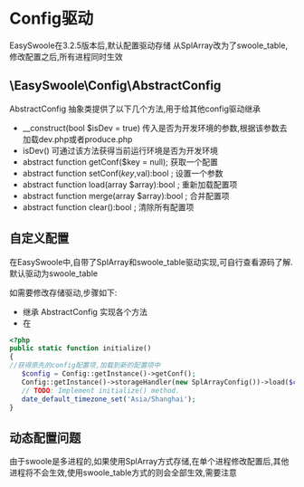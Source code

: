 # Config驱动
EasySwoole在3.2.5版本后,默认配置驱动存储 从SplArray改为了swoole_table,修改配置之后,所有进程同时生效

## \EasySwoole\Config\AbstractConfig
AbstractConfig 抽象类提供了以下几个方法,用于给其他config驱动继承
- __construct(bool $isDev = true)
  传入是否为开发环境的参数,根据该参数去加载dev.php或者produce.php
- isDev() 
 可通过该方法获得当前运行环境是否为开发环境
- abstract function getConf($key = null);
  获取一个配置
- abstract function setConf($key,$val):bool ;
  设置一个参数
- abstract function load(array $array):bool ;
  重新加载配置项
- abstract function merge(array $array):bool ;
  合并配置项
- abstract function clear():bool ;
  清除所有配置项
  
## 自定义配置
在EasySwoole中,自带了SplArray和swoole_table驱动实现,可自行查看源码了解.   
默认驱动为swoole_table  

如需要修改存储驱动,步骤如下:
* 继承 AbstractConfig 实现各个方法
* 在
````php 
<?php
public static function initialize()
{
//获得原先的config配置项,加载到新的配置项中
   $config = Config::getInstance()->getConf();
   Config::getInstance()->storageHandler(new SplArrayConfig())->load($config);
   // TODO: Implement initialize() method.
   date_default_timezone_set('Asia/Shanghai');
}
````

## 动态配置问题
由于swoole是多进程的,如果使用SplArray方式存储,在单个进程修改配置后,其他进程将不会生效,使用swoole_table方式的则会全部生效,需要注意